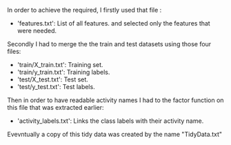 In order to achieve the required, I firstly used that file :
- 'features.txt': List of all features.
and selected only the features that were needed.

Secondly I had to merge the the train and test datasets using those four files:

- 'train/X_train.txt': Training set.
- 'train/y_train.txt': Training labels.
- 'test/X_test.txt': Test set.
- 'test/y_test.txt': Test labels.

Then in order to have readable activity names I had to the factor function on this file that was extracted earlier:
- 'activity_labels.txt': Links the class labels with their activity name.

Evevntually a copy of this tidy data was created by the name "TidyData.txt"

